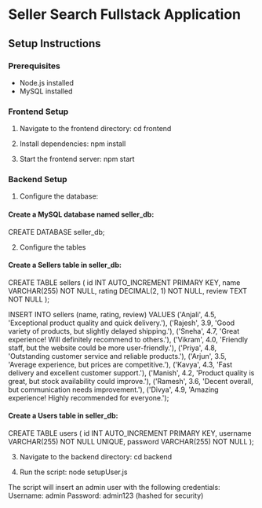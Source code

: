 # Seller Search Fullstack Application

## Setup Instructions

### Prerequisites
- Node.js installed
- MySQL installed

### Frontend Setup
1. Navigate to the frontend directory:
cd frontend

2. Install dependencies:
npm install

3. Start the frontend server:
npm start


### Backend Setup
1. Configure the database:

  #### Create a MySQL database named seller_db:
  CREATE DATABASE seller_db;

2. Configure the tables
  #### Create a Sellers table in seller_db:
  CREATE TABLE sellers (
    id INT AUTO_INCREMENT PRIMARY KEY,
    name VARCHAR(255) NOT NULL,
    rating DECIMAL(2, 1) NOT NULL,
    review TEXT NOT NULL
  );

  INSERT INTO sellers (name, rating, review) VALUES
  ('Anjali', 4.5, 'Exceptional product quality and quick delivery.'),
  ('Rajesh', 3.9, 'Good variety of products, but slightly delayed shipping.'),
  ('Sneha', 4.7, 'Great experience! Will definitely recommend to others.'),
  ('Vikram', 4.0, 'Friendly staff, but the website could be more user-friendly.'),
  ('Priya', 4.8, 'Outstanding customer service and reliable products.'),
  ('Arjun', 3.5, 'Average experience, but prices are competitive.'),
  ('Kavya', 4.3, 'Fast delivery and excellent customer support.'),
  ('Manish', 4.2, 'Product quality is great, but stock availability could improve.'),
  ('Ramesh', 3.6, 'Decent overall, but communication needs improvement.'),
  ('Divya', 4.9, 'Amazing experience! Highly recommended for everyone.');

  #### Create a Users table in seller_db:
  CREATE TABLE users (
  id INT AUTO_INCREMENT PRIMARY KEY,
  username VARCHAR(255) NOT NULL UNIQUE,
  password VARCHAR(255) NOT NULL
);

3. Navigate to the backend directory:
cd backend

4. Run the script:
node setupUser.js

The script will insert an admin user with the following credentials:
Username: admin
Password: admin123 (hashed for security)

